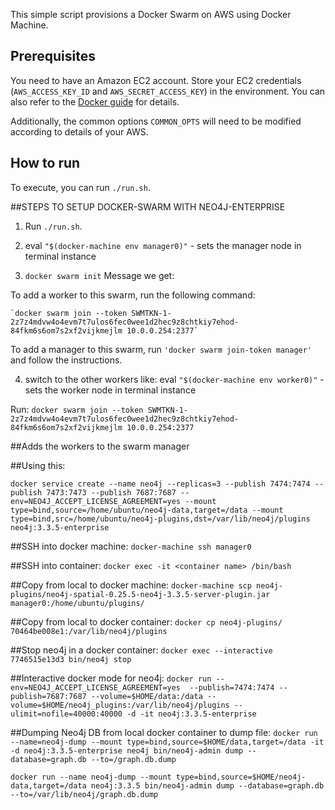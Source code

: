This simple script provisions a Docker Swarm on AWS using Docker Machine.

## Prerequisites

You need to have an Amazon EC2 account.
Store your EC2 credentials (`AWS_ACCESS_KEY_ID` and `AWS_SECRET_ACCESS_KEY`)
in the environment. You can also refer to the
[Docker guide](https://docs.docker.com/machine/drivers/aws/) for details.

Additionally, the common options `COMMON_OPTS` will need to be modified
according to details of your AWS.

## How to run

To execute, you can run `./run.sh`.

##STEPS TO SETUP DOCKER-SWARM WITH NEO4J-ENTERPRISE

1. Run `./run.sh`.

2. eval `"$(docker-machine env manager0)"` - sets the manager node in terminal instance

3. `docker swarm init`
Message we get:

To add a worker to this swarm, run the following command:

    `docker swarm join --token SWMTKN-1-2z7z4mdvw4o4evm7t7ulos6fec0wee1d2hec9z8chtkiy7ehod-84fkm6s6om7s2xf2vijkmejlm 10.0.0.254:2377`

To add a manager to this swarm, run `'docker swarm join-token manager'` and follow the instructions.

4. switch to the other workers like:
eval `"$(docker-machine env worker0)"` - sets the worker node in terminal instance

Run: `docker swarm join --token SWMTKN-1-2z7z4mdvw4o4evm7t7ulos6fec0wee1d2hec9z8chtkiy7ehod-84fkm6s6om7s2xf2vijkmejlm 10.0.0.254:2377`

##Adds the workers to the swarm manager


##Using this:

`docker service create --name neo4j --replicas=3 --publish 7474:7474 --publish 7473:7473 --publish 7687:7687 --env=NEO4J_ACCEPT_LICENSE_AGREEMENT=yes --mount type=bind,source=/home/ubuntu/neo4j-data,target=/data --mount type=bind,src=/home/ubuntu/neo4j-plugins,dst=/var/lib/neo4j/plugins neo4j:3.3.5-enterprise`


##SSH into docker machine:
`docker-machine ssh manager0`

##SSH into container:
`docker exec -it <container name> /bin/bash`

##Copy from local to docker machine:
`docker-machine scp neo4j-plugins/neo4j-spatial-0.25.5-neo4j-3.3.5-server-plugin.jar manager0:/home/ubuntu/plugins/`

##Copy from local to docker container:
`docker cp neo4j-plugins/ 70464be008e1:/var/lib/neo4j/plugins`

##Stop neo4j in a docker container:
`docker exec --interactive 7746515e13d3 bin/neo4j stop`


##Interactive docker mode for neo4j:
`docker run --env=NEO4J_ACCEPT_LICENSE_AGREEMENT=yes  --publish=7474:7474 --publish=7687:7687 --volume=$HOME/data:/data --volume=$HOME/neo4j_plugins:/var/lib/neo4j/plugins --ulimit=nofile=40000:40000 -d -it neo4j:3.3.5-enterprise`

##Dumping Neo4j DB from local docker container to dump file:
`docker run --name=neo4j-dump --mount type=bind,source=$HOME/data,target=/data -it -d neo4j:3.3.5-enterprise neo4j bin/neo4j-admin dump --database=graph.db --to=/graph.db.dump`

`docker run --name neo4j-dump --mount type=bind,source=$HOME/neo4j-data,target=/data neo4j:3.3.5 bin/neo4j-admin dump --database=graph.db --to=/var/lib/neo4j/graph.db.dump`

